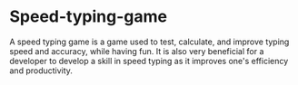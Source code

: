 # Speed-typing-game
A speed typing game is a game used to test, calculate, 
and improve typing speed and accuracy, while having fun. 
It is also very beneficial for a developer to develop a skill in 
speed typing as it improves one's efficiency and productivity.
